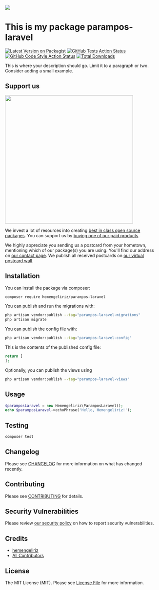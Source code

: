 
[<img src="https://github-ads.s3.eu-central-1.amazonaws.com/support-ukraine.svg?t=1" />](https://supportukrainenow.org)

# This is my package parampos-laravel

[![Latest Version on Packagist](https://img.shields.io/packagist/v/hemengeliriz/parampos-laravel.svg?style=flat-square)](https://packagist.org/packages/hemengeliriz/parampos-laravel)
[![GitHub Tests Action Status](https://img.shields.io/github/workflow/status/hemengeliriz/parampos-laravel/run-tests?label=tests)](https://github.com/hemengeliriz/parampos-laravel/actions?query=workflow%3Arun-tests+branch%3Amain)
[![GitHub Code Style Action Status](https://img.shields.io/github/workflow/status/hemengeliriz/parampos-laravel/Check%20&%20fix%20styling?label=code%20style)](https://github.com/hemengeliriz/parampos-laravel/actions?query=workflow%3A"Check+%26+fix+styling"+branch%3Amain)
[![Total Downloads](https://img.shields.io/packagist/dt/hemengeliriz/parampos-laravel.svg?style=flat-square)](https://packagist.org/packages/hemengeliriz/parampos-laravel)

This is where your description should go. Limit it to a paragraph or two. Consider adding a small example.

## Support us

[<img src="https://github-ads.s3.eu-central-1.amazonaws.com/parampos-laravel.jpg?t=1" width="419px" />](https://spatie.be/github-ad-click/parampos-laravel)

We invest a lot of resources into creating [best in class open source packages](https://spatie.be/open-source). You can support us by [buying one of our paid products](https://spatie.be/open-source/support-us).

We highly appreciate you sending us a postcard from your hometown, mentioning which of our package(s) you are using. You'll find our address on [our contact page](https://spatie.be/about-us). We publish all received postcards on [our virtual postcard wall](https://spatie.be/open-source/postcards).

## Installation

You can install the package via composer:

```bash
composer require hemengeliriz/parampos-laravel
```

You can publish and run the migrations with:

```bash
php artisan vendor:publish --tag="parampos-laravel-migrations"
php artisan migrate
```

You can publish the config file with:

```bash
php artisan vendor:publish --tag="parampos-laravel-config"
```

This is the contents of the published config file:

```php
return [
];
```

Optionally, you can publish the views using

```bash
php artisan vendor:publish --tag="parampos-laravel-views"
```

## Usage

```php
$paramposLaravel = new Hemengeliriz\ParamposLaravel();
echo $paramposLaravel->echoPhrase('Hello, Hemengeliriz!');
```

## Testing

```bash
composer test
```

## Changelog

Please see [CHANGELOG](CHANGELOG.md) for more information on what has changed recently.

## Contributing

Please see [CONTRIBUTING](https://github.com/spatie/.github/blob/main/CONTRIBUTING.md) for details.

## Security Vulnerabilities

Please review [our security policy](../../security/policy) on how to report security vulnerabilities.

## Credits

- [hemengeliriz](https://github.com/hemengeliriz)
- [All Contributors](../../contributors)

## License

The MIT License (MIT). Please see [License File](LICENSE.md) for more information.
